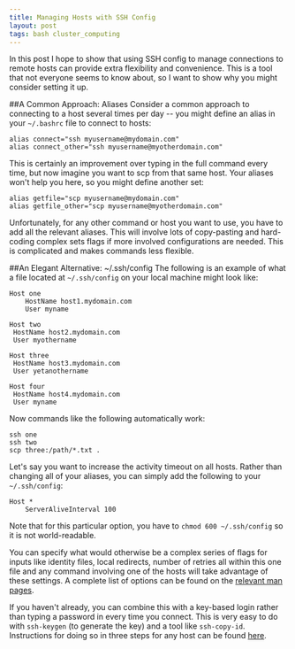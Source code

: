 ```yaml
---
title: Managing Hosts with SSH Config
layout: post
tags: bash cluster_computing
---
```

In this post I hope to show that using SSH config to manage connections to remote hosts can provide extra flexibility and convenience. This is a tool that not everyone seems to know about, so I want to show why you might consider setting it up. 

##A Common Approach: Aliases
Consider a common approach to connecting to a host several times per day -- you might define an alias in your `~/.bashrc` file to connect to hosts:

    alias connect="ssh myusername@mydomain.com"
    alias connect_other="ssh myusername@myotherdomain.com"
    
This is certainly an improvement over typing in the full command every time, but now imagine you want to scp from that same host. Your aliases won't help you here, so you might define another set:

    alias getfile="scp myusername@mydomain.com"
    alias getfile_other="scp myusername@myotherdomain.com"
    
Unfortunately, for any other command or host you want to use, you have to add all the relevant aliases. This will involve lots of copy-pasting and hard-coding complex sets flags if more involved configurations are needed. This is complicated and makes commands less flexible.

##An Elegant Alternative: ~/.ssh/config
The following is an example of what a file located at `~/.ssh/config` on your local machine might look like:

    Host one
        HostName host1.mydomain.com
        User myname
        
    Host two
	 HostName host2.mydomain.com
	 User myothername

    Host three
	 HostName host3.mydomain.com
	 User yetanothername

    Host four
	 HostName host4.mydomain.com
	 User myname
	 
Now commands like the following automatically work:

    ssh one
    ssh two
    scp three:/path/*.txt .
    
Let's say you want to increase the activity timeout on all hosts. Rather than changing all of your aliases, you can simply add the following to your `~/.ssh/config`:

    Host *
        ServerAliveInterval 100
        
Note that for this particular option, you have to `chmod 600 ~/.ssh/config` so it is not world-readable.

You can specify what would otherwise be a complex series of flags for inputs like identity files, local redirects, number of retries all within this one file and any command involving one of the hosts will take advantage of these settings. A complete list of options can be found on the [relevant man pages](http://unixhelp.ed.ac.uk/CGI/man-cgi?ssh_config+5).

If you haven't already, you can combine this with a key-based login rather than typing a password in every time you connect. This is very easy to do with `ssh-keygen` (to generate the key) and a tool like `ssh-copy-id`. Instructions for doing so in three steps for any host can be found [here](http://www.thegeekstuff.com/2008/11/3-steps-to-perform-ssh-login-without-password-using-ssh-keygen-ssh-copy-id/).   
    